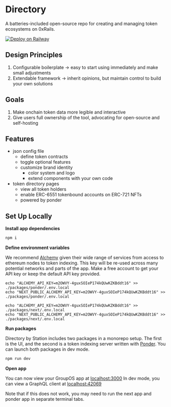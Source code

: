 # Directory

A batteries-included open-source repo for creating and managing token ecosystems on 0xRails.

[![Deploy on Railway](https://railway.app/button.svg)](https://railway.app/template/vJ6TmR?referralCode=MNLZs0)

## Design Principles

1. Configurable boilerplate -> easy to start using immediately and make small adjustments
2. Extendable framework -> inherit opinions, but maintain control to build your own solutions

## Goals

1. Make onchain token data more legible and interactive
2. Give users full ownership of the tool, advocating for open-source and self-hosting

## Features

- json config file
  - define token contracts
  - toggle optional features
  - customize brand identity
    - color system and logo
    - extend components with your own code
- token directory pages
  - view all token holders
  - enable ERC-6551 tokenbound accounts on ERC-721 NFTs
  - powered by ponder

## Set Up Locally

**Install app dependencies**

```bash
npm i
```

**Define environment variables**

We recommend [Alchemy](https://www.alchemy.com/) given their wide range of services from access to ethereum nodes to token indexing.
This key will be re-used across many potential networks and parts of the app. Make a free account to get your API key or keep the default
API key provided.

```
echo "ALCHEMY_API_KEY=m2OWVY-4guxSOIeP174kQUwKZKBddt16" >> ./packages/ponder/.env.local
echo "NEXT_PUBLIC_ALCHEMY_API_KEY=m2OWVY-4guxSOIeP174kQUwKZKBddt16" >> ./packages/ponder/.env.local

echo "ALCHEMY_API_KEY=m2OWVY-4guxSOIeP174kQUwKZKBddt16" >> ./packages/next/.env.local
echo "NEXT_PUBLIC_ALCHEMY_API_KEY=m2OWVY-4guxSOIeP174kQUwKZKBddt16" >> ./packages/next/.env.local
```

**Run packages**

Directory by Station includes two packages in a monorepo setup. The first is the UI, and the second is a token indexing server written with [Ponder](https://ponder.sh/). You can launch both packages in dev mode.

```bash
npm run dev
```

**Open app**

You can now view your GroupOS app at [localhost:3000](http://localhost:3000/)
In dev mode, you can view a GraphQL client at [localhost:42069](http://localhost:42069/)

Note that if this does not work, you may need to run the next app and ponder app in separate terminal tabs.
